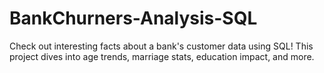 # BankChurners-Analysis-SQL
Check out interesting facts about a bank's customer data using SQL! This project dives into age trends, marriage stats, education impact, and more. 

